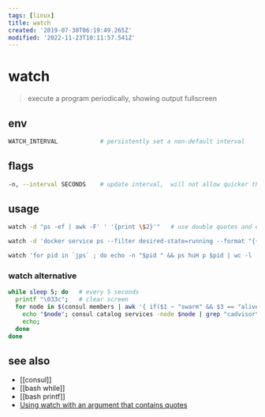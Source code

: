 ```yaml
---
tags: [linux]
title: watch
created: '2019-07-30T06:19:49.265Z'
modified: '2022-11-23T10:11:57.541Z'
---
```


# watch

> execute a program periodically, showing output fullscreen

## env

```sh
WATCH_INTERVAL            # persistently set a non-default interval
```

## flags

```sh
-n, --interval SECONDS    # update interval,  will not allow quicker than 0.1 second interval, in which the smaller values are converted 
```

## usage

```sh
watch -d "ps -ef | awk -F' ' '{print \$2}'"   # use double quotes and escape $

watch -d 'docker service ps --filter desired-state=running --format "{{.Node}} {{.Name}}" $(docker service ls --filter mode=replicated -q)'

watch 'for pid in `jps` ; do echo -n "$pid " && ps huH p $pid | wc -l ; done'     # poor man java monitoring
```

### watch alternative

```sh
while sleep 5; do   # every 5 seconds
  printf "\033c";   # clear screen
  for node in $(consul members | awk '{ if($1 ~ "swarm" && $3 == "alive"){ print $1} }'); do 
    echo "$node"; consul catalog services -node $node | grep "cadvisor\|export"; 
    echo; 
  done
done
```

## see also

- [[consul]]
- [[bash while]]
- [[bash printf]]
- [Using watch with an argument that contains quotes](https://superuser.com/a/276706)
